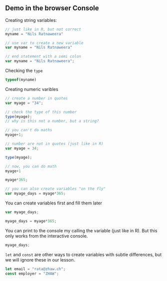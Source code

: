 
## Demo in the browser Console


Creating string variables: 

```js
// just like in R, but not correct
myname = "Nils Ratnaweera" 

// use var to create a new variable 
var myname = "Nils Ratnaweera" 

// end statement with a semi colon
var myname = "Nils Ratnaweera"; 
```

Checking the `type`

```js
typeof(myname)
```


Creating numeric varibles

```js
// create a number in quotes
var myage = "34";

// check the type of this number
type(myage);
// why is this not a number, but a string?

// you can't do maths
myage+1;

```

```js
// number are not in quotes (just like in R)
var myage = 34;

type(myage);

// now, you can do math
myage+1

myage*365; 

// you can also create variables "on the fly"
var myage_days = myage*365; 

```
You can create variables first and fill them later

```js
var myage_days;

myage_days = myage*365;
```

You can print to the console my calling the variable (just like in R).
But this only works from the interactive console.

```js
myage_days;
```



`let` and `const` are other ways to create variables  with subtle differences, but we will ignore these in our lesson.

```js
let email = "rata@zhaw.ch";
const employer = "ZHAW";
```